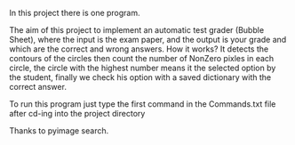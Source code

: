 In this project there is one program.

The aim of this project to implement an automatic test grader (Bubble Sheet), where the 
input is the exam paper, and the output is your grade and which are the correct and wrong
answers.
How it works? It detects the contours of the circles then count the number of NonZero pixles
in each circle, the circle with the highest number means it the selected option by the
student, finally we check his option with a saved dictionary with the correct answer.


To run this program just type the first command in the Commands.txt file 
after cd-ing into the project directory

Thanks to pyimage search. 